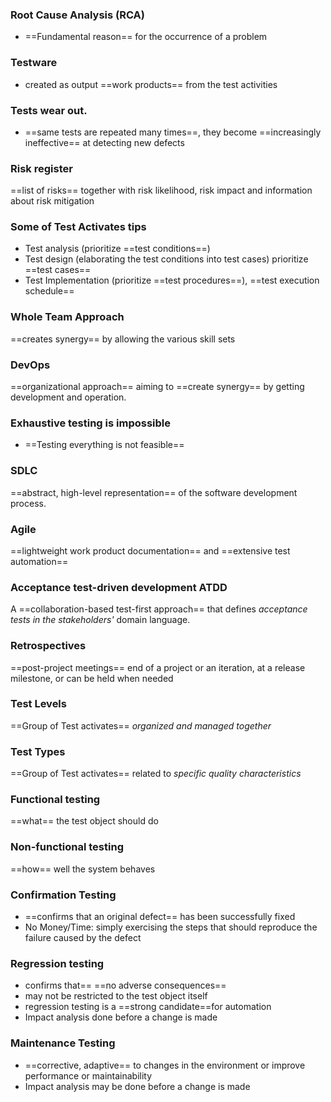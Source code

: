 ### Root Cause Analysis (RCA)
- ==Fundamental reason== for the occurrence of a problem
### Testware
- created as output ==work products== from the test activities
### Tests wear out.
- ==same tests are repeated many times==, they become ==increasingly ineffective== at detecting new defects
### Risk register
==list of risks== together with risk likelihood, risk impact and information about risk mitigation
### Some of Test Activates tips 
- Test analysis (prioritize ==test conditions==)
- Test design (elaborating the test conditions into test cases) prioritize ==test cases==
- Test Implementation (prioritize ==test procedures==), ==test execution schedule==
### Whole Team Approach
==creates synergy== by allowing the various skill sets
### DevOps
==organizational approach== aiming to ==create synergy== by getting development and operation.
### Exhaustive testing is impossible
 * ==Testing everything is not feasible==
### SDLC
==abstract, high-level representation== of the software development process.
### Agile
==lightweight work product documentation== and ==extensive test automation==
### Acceptance test-driven development ATDD
A ==collaboration-based test-first approach== that defines *acceptance tests in the stakeholders'* domain language. 
### Retrospectives
==post-project meetings== end of a project or an iteration, at a release milestone, or can be held when needed
### Test Levels
==Group of Test activates== *organized and managed together* 
### Test Types
==Group of Test activates== related to *specific quality characteristics* 
### Functional testing
==what== the test object should do
### Non-functional testing
==how== well the system behaves
### Confirmation Testing 
- ==confirms that an original defect== has been successfully fixed
- No Money/Time: simply exercising the steps that should reproduce the failure caused by the defect
### Regression testing
- confirms that== ==no adverse consequences==
-  may not be restricted to the test object itself
- regression testing is a ==strong candidate==for automation
- Impact analysis done before a change is made
### Maintenance Testing
- ==corrective, adaptive== to changes in the environment or improve performance or maintainability
- Impact analysis may be done before a change is made